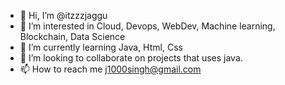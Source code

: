 - 👋 Hi, I’m @itzzzjaggu
- 👀 I’m interested in Cloud, Devops, WebDev, Machine learning, Blockchain, Data Science
- 🌱 I’m currently learning Java, Html, Css
- 💞️ I’m looking to collaborate on projects that uses java. 
- 📫 How to reach me j1000singh@gmail.com

<!---
itzzzjaggu/itzzzjaggu is a ✨ special ✨ repository because its `README.md` (this file) appears on your GitHub profile.
You can click the Preview link to take a look at your changes.
--->
